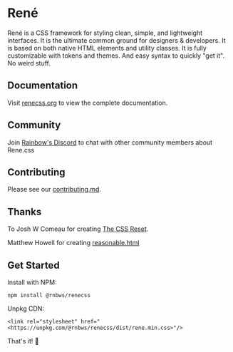 # René

René is a CSS framework for styling clean, simple, and lightweight interfaces. It is the ultimate common ground for designers & developers. It is based on both native HTML elements and utility classes. It is fully customizable with tokens and themes. And easy syntax to quickly "get it". No weird stuff.

## Documentation

Visit [renecss.org](https://renecss.org/) to view the complete documentation.

## Community

Join [Rainbow's Discord](https://discord.gg/5CEf42mF) to chat with other community members about Rene.css

## Contributing

Please see our [contributing.md](https://github.com/rnbwdev/rene.css/blob/main/contributing.md).

## Thanks

To Josh W Comeau for creating [The CSS Reset](https://www.joshwcomeau.com/css/custom-css-reset/).

Matthew Howell for creating [reasonable.html](https://github.com/matthewhowell/reasonable.html)

## Get Started

Install with NPM:

```
npm install @rnbws/renecss
```

Unpkg CDN:

```
<link rel="stylesheet" href="<https://unpkg.com/@rnbws/renecss/dist/rene.min.css>"/>
```

That's it! 🎉